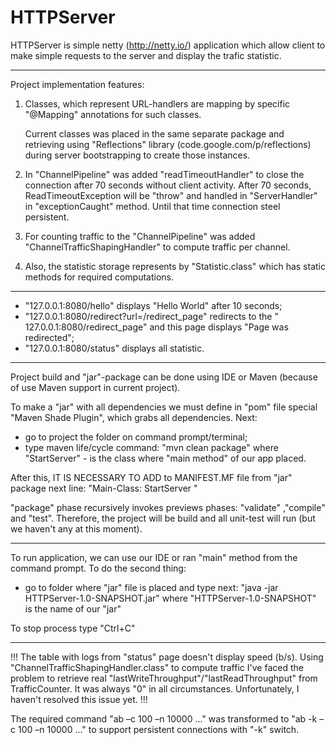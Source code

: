HTTPServer
==========

HTTPServer is simple netty (http://netty.io/) application which allow client to make simple requests to the server
and display the trafic statistic.
____________________________________________________________________________________________________________________________
Project implementation features:

1. Classes, which represent URL-handlers are mapping by specific "@Mapping" annotations for such classes.
    
    Current classes was placed in the same separate package and retrieving using "Reflections" library
    (code.google.com/p/reflections) during server bootstrapping to create those instances.

2.  In "ChannelPipeline" was added "readTimeoutHandler" to close the connection after 70 seconds without client activity.
     After 70 seconds, ReadTimeoutException will be "throw" and handled in "ServerHandler" in "exceptionCaught" method. 
     Until that time connection steel persistent. 

3. For counting traffic to the "ChannelPipeline" was added "ChannelTrafficShapingHandler" to compute traffic per channel.

4. Also, the statistic storage represents by "Statistic.class" which has static methods for required computations.
____________________________________________________________________________________________________________________________

- "127.0.0.1:8080/hello"  displays "Hello World" after 10 seconds;
- "127.0.0.1:8080/redirect?url=/redirect_page" redirects to the 
" 127.0.0.1:8080/redirect_page" and this page displays "Page was redirected";
- "127.0.0.1:8080/status" displays all statistic.
____________________________________________________________________________________________________________________________

 Project build   and "jar"-package  can be done using IDE or Maven (because of  use Maven support in current project).

To make a "jar" with all dependencies we must define in "pom" file special "Maven Shade Plugin", which grabs all dependencies.
Next:
  - go to project the folder on command prompt/terminal;
  - type maven life/cycle command: "mvn clean package"
where "StartServer" - is the class where "main method" of our app placed.

After this, IT IS NECESSARY TO ADD to MANIFEST.MF file from "jar" package next line:  "Main-Class: StartServer "
  
 "package" phase recursively invokes previews phases: "validate" ,"compile" and "test". Therefore, the project will be build 
 and all unit-test will run (but we haven't any at this moment).
____________________________________________________________________________________________________________________________
 To run application, we can use our IDE or ran "main" method from the command prompt. To do the second thing:
 - go to folder where "jar" file is placed and type next:   "java -jar HTTPServer-1.0-SNAPSHOT.jar"
 where "HTTPServer-1.0-SNAPSHOT" is the name of our "jar"

To stop process type "Ctrl+C"
____________________________________________________________________________________________________________________________

!!! The table with logs from "status" page doesn't display speed (b/s). Using "ChannelTrafficShapingHandler.class" to compute
traffic I've faced the problem to retrieve real "lastWriteThroughput"/"lastReadThroughput" from TrafficCounter.
 It was always "0" in all circumstances. Unfortunately, I haven't resolved this issue yet. !!!

The required command "ab –c 100 –n 10000 ..." was transformed to "ab -k –c 100 –n 10000 ..." to support persistent connections 
with "-k" switch. 
